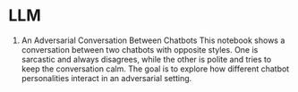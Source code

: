 # LLM

1. An Adversarial Conversation Between Chatbots
This notebook shows a conversation between two chatbots with opposite styles. One is sarcastic and always disagrees, while the other is polite and tries to keep the conversation calm. The goal is to explore how different chatbot personalities interact in an adversarial setting.
